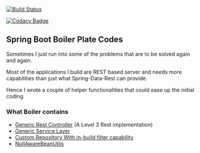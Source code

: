 [![Build Status](https://travis-ci.org/sks/boilerplate.svg?branch=master)](https://travis-ci.org/sks/boilerplate)

[![Codacy Badge](https://api.codacy.com/project/badge/grade/94f40dd11e3c425493ffd2bec7f7f7e6)](https://www.codacy.com/app/sabithksme/boilerplate)


## Spring Boot Boiler Plate Codes

Sometimes I just run into some of the problems that are to be solved again and again. 

Most of the applications I build are REST based server and needs more capabilities than just what Spring-Data-Rest can provide.

Hence I wrote a couple of helper functionalities that could ease up the initial coding


### What Boiler contains

-  [Generic Rest Controller](https://github.com/sks/boilerplate/blob/master/src/main/java/com/sks/boilerplate/controller/GenericRestController.java) (A Level 3 Rest implementation)
-  [Generic Service Layer](https://github.com/sks/boilerplate/blob/master/src/main/java/com/sks/boilerplate/service/GenericService.java)
-  [Custom Repository With in-build filter capability](https://github.com/sks/boilerplate/blob/master/src/main/java/com/sks/boilerplate/repository/CustomRepository.java)
-  [NullAwareBeanUtils](https://github.com/sks/boilerplate/blob/master/src/main/java/com/sks/boilerplate/service/util/NullAwareBeanUtil.java)
